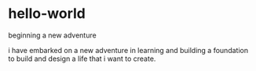 # hello-world
beginning a new adventure


i have embarked on a new adventure in learning and building a foundation to build and design a life that i want to create.
